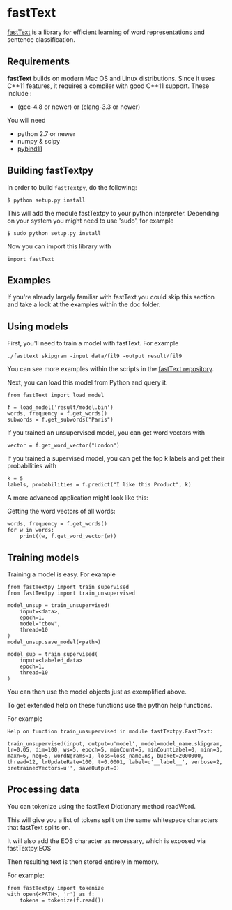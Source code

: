 # fastText

[fastText](https://fasttext.cc/) is a library for efficient learning of word representations and sentence classification.

## Requirements

**fastText** builds on modern Mac OS and Linux distributions.
Since it uses C\++11 features, it requires a compiler with good C++11 support.
These include :

* (gcc-4.8 or newer) or (clang-3.3 or newer)

You will need

* python 2.7 or newer
* numpy & scipy
* [pybind11](https://github.com/pybind/pybind11)

## Building fastTextpy

In order to build `fastTextpy`, do the following:

```
$ python setup.py install
```

This will add the module fastTextpy to your python interpreter.
Depending on your system you might need to use 'sudo', for example

```
$ sudo python setup.py install
```

Now you can import this library with

```
import fastText
```


## Examples

If you're already largely familiar with fastText you could skip this section 
and take a look at the examples within the doc folder.

## Using models

First, you'll need to train a model with fastText. For example

```
./fasttext skipgram -input data/fil9 -output result/fil9
```

You can see more examples within the scripts in the [fastText repository](https://github.com/facebookresearch/fastText).

Next, you can load this model from Python and query it. 

```
from fastText import load_model

f = load_model('result/model.bin')
words, frequency = f.get_words()
subwords = f.get_subwords("Paris")
```

If you trained an unsupervised model, you can get word vectors with

```
vector = f.get_word_vector("London")
```

If you trained a supervised model, you can get the top k labels and get their probabilities with

```
k = 5
labels, probabilities = f.predict("I like this Product", k)
```

A more advanced application might look like this:

Getting the word vectors of all words:

```
words, frequency = f.get_words()
for w in words:
    print((w, f.get_word_vector(w))
```

## Training models

Training a model is easy. For example

```
from fastTextpy import train_supervised
from fastTextpy import train_unsupervised

model_unsup = train_unsupervised(
    input=<data>,
    epoch=1,
    model="cbow",
    thread=10
)
model_unsup.save_model(<path>)

model_sup = train_supervised(
    input=<labeled_data>
    epoch=1,
    thread=10
)
```

You can then use the model objects just as exemplified above.

To get extended help on these functions use the python help functions.

For example

```
Help on function train_unsupervised in module fastTextpy.FastText:

train_unsupervised(input, output=u'model', model=model_name.skipgram, lr=0.05, dim=100, ws=5, epoch=5, minCount=5, minCountLabel=0, minn=3, maxn=6, neg=5, wordNgrams=1, loss=loss_name.ns, bucket=2000000, thread=12, lrUpdateRate=100, t=0.0001, label=u'__label__', verbose=2, pretrainedVectors=u'', saveOutput=0)
```

## Processing data

You can tokenize using the fastText Dictionary method readWord.

This will give you a list of tokens split on the same whitespace characters that fastText splits on.

It will also add the EOS character as necessary, which is exposed via fastTextpy.EOS

Then resulting text is then stored entirely in memory.

For example:

```
from fastTextpy import tokenize
with open(<PATH>, 'r') as f:
    tokens = tokenize(f.read())
```
